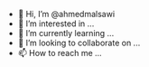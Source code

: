 - 👋 Hi, I’m @ahmedmalsawi
- 👀 I’m interested in ...
- 🌱 I’m currently learning ...
- 💞️ I’m looking to collaborate on ...
- 📫 How to reach me ...

<!---
ahmedmalsawi/ahmedmalsawi is a ✨ special ✨ repository because its `README.md` (this file) appears on your GitHub profile.
You can click the Preview link to take a look at your changes.
--->
